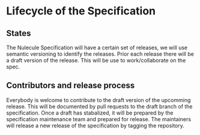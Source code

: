 # Lifecycle of the Specification

## States

The Nulecule Specification will have a certain set of releases, we will use semantic versioning to identify the releases. Prior each release there will be a draft version of the release. This will be use to work/collaborate on the spec.

## Contributors and release process

Everybody is welcome to contribute to the draft version of the upcomming release. This will be documented by pull requests to the draft branch of the specification. Once a draft has stabalized, it will be prepared by the specification maintenance team and prepared for release. The maintainers will release a new release of the specification by tagging the repository.

